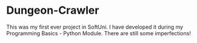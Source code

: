 # Dungeon-Crawler
This was my first ever project in SoftUni. I have developed it during my Programming Basics - Python Module. There are still some imperfections!
